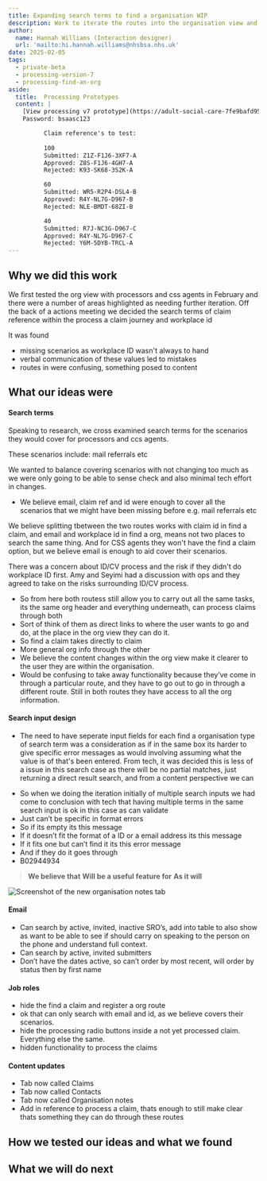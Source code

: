 ```yaml
---
title: Expanding search terms to find a organisation WIP
description: Work to iterate the routes into the organisation view and the search terms used to cover all the scenarios.
author:
  name: Hannah Williams (Interaction designer)
  url: 'mailto:hi.hannah.williams@nhsbsa.nhs.uk'
date: 2025-02-05
tags:
  - private-beta
  - processing-version-7
  - processing-find-an-org
aside:
  title:  Processing Prototypes
  content: |
    [View processing v7 prototype](https://adult-social-care-7fe9bafd955a.herokuapp.com/processing/prototypes/design/v7/) 
    Password: bsaasc123

          Claim reference's to test:
          
          100
          Submitted: Z1Z-F1J6-3XF7-A
          Approved: Z8S-F1J6-4GH7-A
          Rejected: K93-SK68-3S2K-A

          60
          Submitted: WR5-R2P4-DSL4-B
          Approved: R4Y-NL7G-D967-B
          Rejected: NLE-BMDT-68ZI-B

          40
          Submitted: R7J-NC3G-D967-C
          Approved: R4Y-NL7G-D967-C
          Rejected: Y6M-5DYB-TRCL-A
---
```


## Why we did this work
We first tested the org view with processors and css agents in February and there were a number of areas highlighted as needing further iteration. Off the back of a actions meeting we decided the search terms of claim reference within the process a claim journey and workplace id

It was found
- missing scenarios as workplace ID wasn't always to hand
- verbal communication of these values led to mistakes 
- routes in were confusing, something posed to content

## What our ideas were

#### Search terms 
Speaking to research, we cross examined search terms for the scenarios they would cover for processors and ccs agents. 

These scenarios include: mail referrals etc

We wanted to balance covering scenarios with not changing too much as we were only going to be able to sense check and also minimal tech effort in changes.

- We believe email, claim ref and id were enough to cover all the scenarios that we might have been missing before e.g. mail referrals etc 

We believe splitting tbetween the two routes works with claim id in find a claim, and email and workplace id in find a org, means not two places to search the same thing. 
And for CSS agents they won't have the find a claim option, but we believe email is enough to aid cover their scenarios. 

There was a concern about ID/CV process and the risk if they didn't do workplace ID first. Amy and Seyimi had a discussion with ops and they agreed to take on the risks surrounding ID/CV process. 

- So from here both routess still allow you to carry out all the same tasks, its the same org header and everything underneath, can process claims through both
- Sort of think of them as direct links to where the user wants to go and do, at the place in the org view they can do it. 
- So find a claim takes directly to claim 
- More general org info through the other
- We believe the content changes within the org view make it clearer to the user they are within the organisation.
- Would be confusing to take away functionality because they’ve come in through a particular route, and they have to go out to go in through a different route. Still in both routes they have access to all the org information.

#### Search input design 
* The need to have seperate input fields for each find a organisation type of search term was a consideration as if in the same box its harder to give specific error messages as would involving assuming what the value is of that's been entered. From tech, it was decided this is less of a issue in this search case as there will be no partial matches, just returning a direct result search, and from a content perspective we can 

- So when we doing the iteration initially of multiple search inputs we had come to conclusion with tech that having multiple terms in the same search input is ok in this case as can validate 
- Just can’t be specific in format errors
- So if its empty its this message
- If it doesn’t fit the format of a ID or a email address its this message 
- If it fits one but can’t find it its this error message 
- And if they do it goes through 
- B02944934

>**We believe that** 
>**Will be a useful feature for** 
>**As it will** 

![Screenshot of the new organisation notes tab ](notes-tab.png "Screenshot of the new organisation notes tab")

#### Email
- Can search by active, invited, inactive SRO’s, add into table to also show as want to be able to see if should carry on speaking to the person on the phone and understand full context.
- Can search by active, invited submitters
- Don’t have the dates active, so can’t order by most recent, will order by status then by first name 


#### Job roles

- hide the find a claim and register a org route
- ok that can only search with email and id, as we believe covers their scenarios.
- hide the processing radio buttons inside a not yet processed claim. Everything else the same.
- hidden functionality to process the claims



#### Content updates

- Tab now called Claims
- Tab now called Contacts
- Tab now called Organisation notes
- Add in reference to process a claim, thats enough to still make clear thats something they can do through these routes

## How we tested our ideas and what we found


## What we will do next
